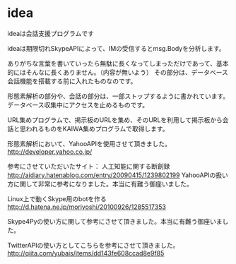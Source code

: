 # idea
ideaは会話支援プログラムです

ideaは期限切れSkypeAPIによって、IMの受信するとmsg.Bodyを分析します。

ありがちな言葉を書いていったら無駄に長くなってしまっただけであって、基本的にはそんなに長くありません。（内容が無いよう）
その部分は、データベース会話機能を搭載する前に入れたものなのです。

形態素解析の部分や、会話の部分は、一部ストップするように書かれています。
データベース収集中にアクセスを止めるものです。


URL集めプログラムで、掲示板のURLを集め、そのURLを利用して掲示板から会話と思われるものをKAIWA集めプログラムで取得します。


形態素解析において、YahooAPIを使用させて頂きました。
http://developer.yahoo.co.jp/



参考にさせていただいたサイト：
人工知能に関する断創録
http://aidiary.hatenablog.com/entry/20090415/1239802199
YahooAPIの扱い方に関して非常に参考になりました。本当に有難う御座いました。

Linux上で動くSkype用のbotを作る
http://d.hatena.ne.jp/moriyoshi/20100926/1285517353

Skype4Pyの使い方に関して参考にさせて頂きました。本当に有難う御座いました。


TwitterAPIの使い方としてこちらを参考にさせて頂きました。
http://qiita.com/yubais/items/dd143fe608ccad8e9f85
